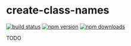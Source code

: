 # create-class-names

[![build status](https://img.shields.io/travis/hswolff/create-class-names/master.svg?style=flat-square)](https://travis-ci.org/hswolff/create-class-names)
[![npm version](https://img.shields.io/npm/v/create-class-names.svg?style=flat-square)](https://www.npmjs.com/package/create-class-names)
[![npm downloads](https://img.shields.io/npm/dm/create-class-names.svg?style=flat-square)](https://www.npmjs.com/package/create-class-names)

TODO
